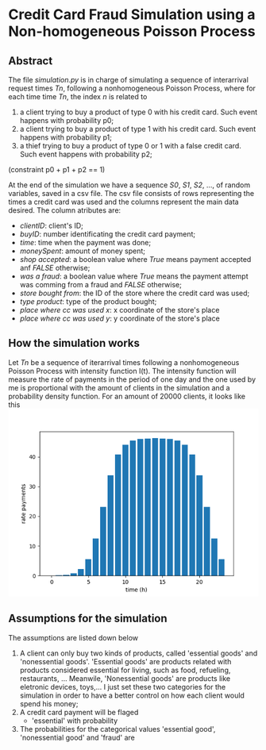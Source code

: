 # Credit Card Fraud Simulation using a Non-homogeneous Poisson Process 

## Abstract
The file *simulation.py* is in charge of simulating a sequence of interarrival
request times _Tn_, following a nonhomogeneous Poisson Process, where for each
time time _Tn_, the index _n_ is related to
1. a client trying to buy a product of type 0 with his credit card.
   Such event happens  with probability p0;
2. a client trying to buy a product of type 1 with his credit card.
   Such event happens  with probability p1;
3. a thief trying to buy a product of type 0 or 1 with a false credit card.
   Such event happens  with probability p2;

(constraint p0 + p1 + p2 == 1)

At the end of the simulation we have a sequence _S0_, _S1_, _S2_, ..., of random
variables, saved in a csv file.  The csv file consists of rows representing
the times a credit card was used and the columns represent the main data
desired. The column atributes are:
* *clientID*: client's ID;
* *buyID*: number identificating the credit card payment;
* *time*: time when the payment was done;
* *moneySpent*: amount of money spent;
* *shop accepted*: a boolean value where _True_ means payment accepted anf _FALSE_
    otherwise;
* *was a fraud*: a boolean value where _True_ means the payment attempt was comming 
    from a fraud and _FALSE_ otherwise;
* *store bought from*: the ID of the store where the credit card was used;
* *type product*: type of the product bought;
* *place where cc was used x*: x coordinate of the store's place
* *place where cc was used y*: y coordinate of the store's place

## How the simulation works

Let _Tn_ be a sequence of iterarrival times following a nonhomogeneous 
Poisson Process with intensity function I(t). The intensity function will
measure the rate of payments in the period of one day and  the one
used by me is proportional with the amount of clients in the 
simulation and a probability density function. For an amount of 20000 clients,
it looks like this
![intensity function](intensity_func.png)


## Assumptions for the simulation
The assumptions are listed down below
1. A client can only buy two kinds of products, called 'essential goods' and 
   'nonessential goods'. 'Essential goods' are products related with products
   considered essential for living, such as food, refueling, restaurants, ...
   Meanwile, 'Nonessential goods' are products like eletronic devices, toys,...
   I just set these two categories for the simulation in order to have a better
   control on how each client would spend his money;
2. A credit card payment will be flaged 
    * 'essential' with probability
2. The probabilities for the categorical values 'essential good', 'nonessential
   good' and 'fraud' are
